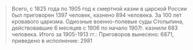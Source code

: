 
> Всего, с 1825 года по 1905 год к смертной казни в царской России был приговорен 1397 человек, казнено 894 человека. За 100 лет кровавого царизма.
Одиозные военно-полевые суды Столыпина, действовавшие 6 месяцев с 1906 по начало 1907г. казнили 683 человека.
Итого за 1905-1913 гг.: Приговоров вынесено: 6871, приведено в исполнение: 2981
